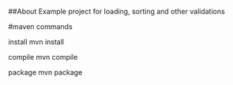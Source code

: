 ##About
Example project for loading, sorting and other validations

#maven commands

install
mvn install

compile
mvn compile

package
mvn package


